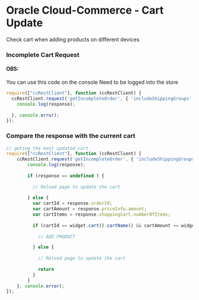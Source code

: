 # Oracle Cloud-Commerce - Cart Update
Check cart when adding products on different devices


### Incomplete Cart Request
#### OBS: 
You can use this code on the console
Need to be logged into the store
```javascript
require(["ccRestClient"], function (ccRestClient) {
  ccRestClient.request('getIncompleteOrder', { 'includeShippingGroups': ['true'] }, function (response) {
    console.log(response); 
    
  }, console.error);
});
```

### Compare the response with the current cart
```javascript
// geting the most updated cart
require(["ccRestClient"], function (ccRestClient) {
    ccRestClient.request('getIncompleteOrder', { 'includeShippingGroups': ['true'] }, function (response) {
        console.log(response);
        
        if (response == undefined ) {
          
          // Reload page to update the cart
          
        } else {
          var cartId = response.orderId;
          var cartAmount = response.priceInfo.amount;
          var cartItems = response.shoppingCart.numberOfItems;
          
          if (cartId == widget.cart().cartName() && cartAmount == widget.cart().amount() && cartItems == widget.cart().numberOfItems()) {
            
            // ADD PRODUCT

          } else {
            
            // Reload page to update the cart
            
            return
          }
        }
    }, console.error);
}); 
```
